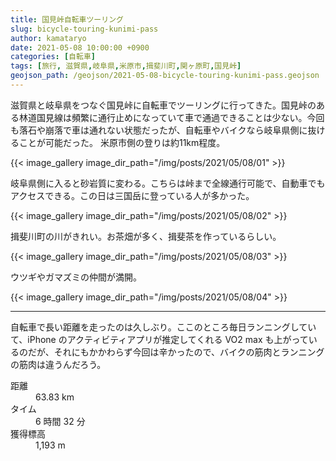 ```yaml
---
title: 国見峠自転車ツーリング
slug: bicycle-touring-kunimi-pass
author: kamataryo
date: 2021-05-08 10:00:00 +0900
categories: [自転車]
tags: [旅行, 滋賀県,岐阜県,米原市,揖斐川町,関ヶ原町,国見峠]
geojson_path: /geojson/2021-05-08-bicycle-touring-kunimi-pass.geojson
---
```


滋賀県と岐阜県をつなぐ国見峠に自転車でツーリングに行ってきた。国見峠のある林道国見線は頻繁に通行止めになっていて車で通過できることは少ない。今回も落石や崩落で車は通れない状態だったが、自転車やバイクなら岐阜県側に抜けることが可能だった。
米原市側の登りは約11km程度。

{{< image_gallery image_dir_path="/img/posts/2021/05/08/01" >}}

岐阜県側に入ると砂岩質に変わる。こちらは峠まで全線通行可能で、自動車でもアクセスできる。この日は三国岳に登っている人が多かった。

{{< image_gallery image_dir_path="/img/posts/2021/05/08/02" >}}

揖斐川町の川がきれい。お茶畑が多く、揖斐茶を作っているらしい。

{{< image_gallery image_dir_path="/img/posts/2021/05/08/03" >}}

ウツギやガマズミの仲間が満開。

{{< image_gallery image_dir_path="/img/posts/2021/05/08/04" >}}

---
自転車で長い距離を走ったのは久しぶり。ここのところ毎日ランニングしていて、iPhone のアクティビティアプリが推定してくれる VO2 max も上がっているのだが、それにもかかわらず今回は辛かったので、バイクの筋肉とランニングの筋肉は違うんだろう。

<dl>
<dt>距離</dt><dd>63.83 km</dd>
<dt>タイム</dt><dd> 6 時間 32 分</dd>
<dt>獲得標高</dt><dd>1,193 m</dd>
</dl>

